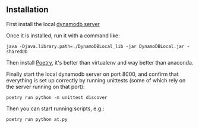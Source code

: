 ## Installation

First install the local [dynamodb server](https://docs.aws.amazon.com/amazondynamodb/latest/developerguide/DynamoDBLocal.DownloadingAndRunning.html)

Once it is installed, run it with a command like:

    java -Djava.library.path=./DynamoDBLocal_lib -jar DynamoDBLocal.jar -sharedDb

Then install [Poetry](https://python-poetry.org/docs/), it's better than virtualenv and way better than anaconda.

Finally start the local dynamodb server on port 8000, and confirm that everything is set up correctly by running unittests (some of which rely on the server running on that port):

    poetry run python -m unittest discover

Then you can start running scripts, e.g.:

    poetry run python at.py